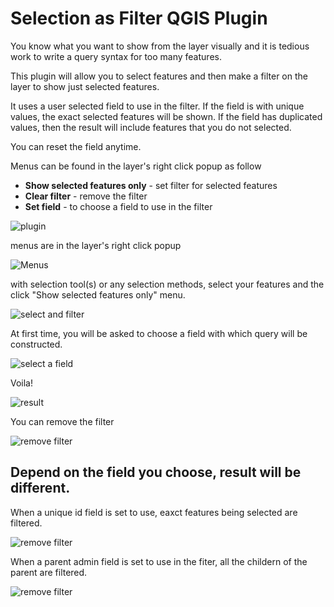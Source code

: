 # Selection as Filter QGIS Plugin
 You know what you want to show from the layer visually and it is tedious work to write a query syntax for too many features.

 This plugin will allow you to select features and then make a filter on the layer to show just selected features.
 
 It uses a user selected field to use in the filter. If the field is with unique values, the exact selected features will be shown. If the field has duplicated values, then the result will include features that you do not selected.

 You can reset the field anytime.

Menus can be found in the layer's right click popup as follow
 - **Show selected features only** - set filter for selected features
 - **Clear filter** - remove the filter
 - **Set field** - to choose a field to use in the filter

![plugin](images/plugin.jpg)

menus are in the layer's right click popup

![Menus](images/menus.jpg)

with selection tool(s) or any selection methods, select your features and the click "Show selected features only" menu.

![select and filter](images/select_and_filter.jpg)

At first time, you will be asked to choose a field with which query will be constructed.

![select a field](images/select_a_field.jpg)

Voila!

![result](images/results.jpg)

You can remove the filter

![remove filter](images/remove_filter.jpg)

## Depend on the field you choose, result will be different.

When a unique id field is set to use, eaxct features being selected are filtered.

![remove filter](images/unique_field_results.jpg)

When a parent admin field is set to use in the fiter, all the childern of the parent are filtered.

![remove filter](images/nonunique_field_results.png)
